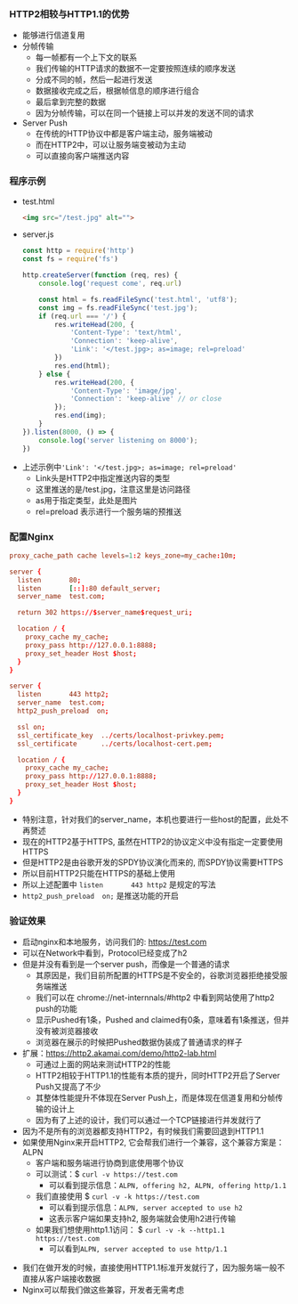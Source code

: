 ### HTTP2相较与HTTP1.1的优势

- 能够进行信道复用
- 分帧传输
    * 每一帧都有一个上下文的联系
    * 我们传输的HTTP请求的数据不一定要按照连续的顺序发送
    * 分成不同的帧，然后一起进行发送
    * 数据接收完成之后，根据帧信息的顺序进行组合
    * 最后拿到完整的数据
    * 因为分帧传输，可以在同一个链接上可以并发的发送不同的请求
- Server Push
    * 在传统的HTTP协议中都是客户端主动，服务端被动
    * 而在HTTP2中，可以让服务端变被动为主动
    * 可以直接向客户端推送内容

### 程序示例

- test.html
    ```html
    <img src="/test.jpg" alt="">
    ```
- server.js
    ```js
    const http = require('http')
    const fs = require('fs')

    http.createServer(function (req, res) {
        console.log('request come', req.url)

        const html = fs.readFileSync('test.html', 'utf8');
        const img = fs.readFileSync('test.jpg');
        if (req.url === '/') {
            res.writeHead(200, {
                'Content-Type': 'text/html',
                'Connection': 'keep-alive',
                'Link': '</test.jpg>; as=image; rel=preload'
            })
            res.end(html);
        } else {
            res.writeHead(200, {
                'Content-Type': 'image/jpg',
                'Connection': 'keep-alive' // or close
            });
            res.end(img);
        }
    }).listen(8000, () => {
        console.log('server listening on 8000');
    })
    ```
- 上述示例中`'Link': '</test.jpg>; as=image; rel=preload'`
    * Link头是HTTP2中指定推送内容的类型
    * 这里推送的是/test.jpg，注意这里是访问路径
    * as用于指定类型，此处是图片
    * rel=preload 表示进行一个服务端的预推送

### 配置Nginx

```conf
proxy_cache_path cache levels=1:2 keys_zone=my_cache:10m;

server {
  listen       80;
  listen       [::]:80 default_server;
  server_name  test.com;

  return 302 https://$server_name$request_uri;

  location / {
    proxy_cache my_cache;
    proxy_pass http://127.0.0.1:8888;
    proxy_set_header Host $host;
  }
}

server {
  listen       443 http2;
  server_name  test.com;
  http2_push_preload  on;

  ssl on;
  ssl_certificate_key  ../certs/localhost-privkey.pem;
  ssl_certificate      ../certs/localhost-cert.pem;

  location / {
    proxy_cache my_cache;
    proxy_pass http://127.0.0.1:8888;
    proxy_set_header Host $host;
  }
}
```
- 特别注意，针对我们的server_name，本机也要进行一些host的配置，此处不再赘述
- 现在的HTTP2基于HTTPS, 虽然在HTTP2的协议定义中没有指定一定要使用HTTPS
- 但是HTTP2是由谷歌开发的SPDY协议演化而来的, 而SPDY协议需要HTTPS
- 所以目前HTTP2只能在HTTPS的基础上使用
- 所以上述配置中 `listen       443 http2` 是规定的写法
- `http2_push_preload  on;` 是推送功能的开启

### 验证效果

- 启动nginx和本地服务，访问我们的: https://test.com
- 可以在Network中看到，Protocol已经变成了h2
- 但是并没有看到是一个server push，而像是一个普通的请求
    * 其原因是，我们目前所配置的HTTPS是不安全的，谷歌浏览器拒绝接受服务端推送
    * 我们可以在 chrome://net-internnals/#http2 中看到网站使用了http2 push的功能
    * 显示Pushed有1条，Pushed and claimed有0条，意味着有1条推送，但并没有被浏览器接收
    * 浏览器在展示的时候把Pushed数据伪装成了普通请求的样子
- 扩展：https://http2.akamai.com/demo/http2-lab.html
    * 可通过上面的网站来测试HTTP2的性能
    * HTTP2相较于HTTP1.1的性能有本质的提升，同时HTTP2开启了Server Push又提高了不少
    * 其整体性能提升不体现在Server Push上，而是体现在信道复用和分帧传输的设计上
    * 因为有了上述的设计，我们可以通过一个TCP链接进行并发就行了
- 因为不是所有的浏览器都支持HTTP2，有时候我们需要回退到HTTP1.1
- 如果使用Nginx来开启HTTP2, 它会帮我们进行一个兼容，这个兼容方案是：ALPN
    * 客户端和服务端进行协商到底使用哪个协议
    * 可以测试：$ `curl -v https://test.com`
        * 可以看到提示信息：`ALPN, offering h2, ALPN, offering http/1.1`
    * 我们直接使用 $ `curl -v -k https://test.com`
        * 可以看到提示信息：`ALPN, server accepted to use h2`
        * 这表示客户端如果支持h2, 服务端就会使用h2进行传输
    * 如果我们想使用http1.1访问： $ `curl -v -k --http1.1 https://test.com`
        * 可以看到`ALPN, server accepted to use http/1.1`
* 我们在做开发的时候，直接使用HTTP1.1标准开发就行了，因为服务端一般不直接从客户端接收数据
* Nginx可以帮我们做这些兼容，开发者无需考虑
